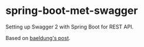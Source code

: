 # spring-boot-met-swagger

Setting up Swagger 2 with Spring Boot for REST API.

Based on [baeldung's post](http://www.baeldung.com/swagger-2-documentation-for-spring-rest-api).
